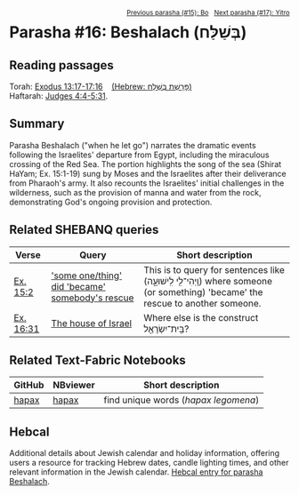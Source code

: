 <span style="float: right;"><sup><a href="../15%20-%20Bo">Previous parasha (#15): Bo</a> &nbsp;&nbsp;<a href="../17%20-%20Yitro">Next parasha (#17): Yitro</a></sup></span>

# Parasha #16: Beshalach (בְּשַׁלַּח)


## Reading passages

Torah: <a href="https://www.stepbible.org/?q=version=NASB2020|reference=Ex.13:17-17:16&options=HNVUG" target="_blank">Exodus 13:17-17:16</a> &nbsp;&nbsp; <a href="https://tikkun.io/#/p/beshalach" target="_blank">(Hebrew: פָּרָשַׁת בְּשַׁלַּח)</a><br>
Haftarah: <a href="https://www.stepbible.org/?q=version=NASB2020|reference=Judg.4:4-5:31&options=HNVUG" target="_blank">Judges 4:4-5:31</a>.

## Summary

Parasha Beshalach ("when he let go") narrates the dramatic events following the Israelites' departure from Egypt, including the miraculous crossing of the Red Sea. The portion highlights the song of the sea (Shirat HaYam; Ex. 15:1-19) sung by Moses and the Israelites after their deliverance from Pharaoh's army. It also recounts the Israelites' initial challenges in the wilderness, such as the provision of manna and water from the rock, demonstrating God's ongoing provision and protection.

## Related SHEBANQ queries

Verse | Query | Short description
--- | --- | ---
<a href="https://www.stepbible.org/?q=version=NASB2020\|reference=Ex.15:2&options=HNVUG" target="_blank">Ex. 15:2</a> | <a href="https://shebanq.ancient-data.org/hebrew/text?iid=5685&version=2021&page=1&mr=r&qw=q" target="_blank">'some one/thing' did 'became' somebody's rescue</a> | This is to query for sentences like  (וַֽיְהִי־לִ֖י לִֽישׁוּעָ֑ה) where someone (or something) 'became' the rescue to another someone.
<a href="https://www.stepbible.org/?q=version=NASB2020\|reference=Ex.16:31&options=HNVUG" target="_blank">Ex. 16:31</a>| <a href="https://shebanq.ancient-data.org/hebrew/text?iid=6527&version=2021&page=1&mr=r&qw=q" target="_blank">The house of Israel</a> | Where else is the construct בֵּֽית־יִשְׂרָאֵ֖ל?

## Related Text-Fabric Notebooks

GitHub | NBviewer | Short description
---|---|---
[hapax](hapax.ipynb) | <a href="https://nbviewer.org/github/tonyjurg/Parashot/blob/main/WeeklyParasha/16%20-%20Beshalach/hapax.ipynb" target="_blank">hapax</a> | find unique words (*hapax legomena*)

## Hebcal

Additional details about Jewish calendar and holiday information, offering users a resource for tracking Hebrew dates, candle lighting times, and other relevant information in the Jewish calendar. <a href="https://www.hebcal.com/sedrot/beshalach" target="_blank">Hebcal entry for parasha Beshalach</a>.

